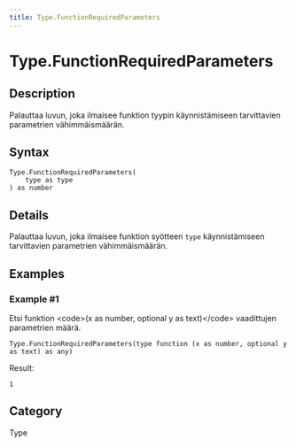 ```yaml
---
title: Type.FunctionRequiredParameters
---
```


# Type.FunctionRequiredParameters


## Description

Palauttaa luvun, joka ilmaisee funktion tyypin käynnistämiseen tarvittavien parametrien vähimmäismäärän.


## Syntax

```powerquery
Type.FunctionRequiredParameters(
    type as type
) as number
```


## Details

Palauttaa luvun, joka ilmaisee funktion syötteen <code>type</code> käynnistämiseen tarvittavien parametrien vähimmäismäärän.


## Examples

### Example #1 
Etsi funktion &lt;code&gt;(x as number, optional y as text)&lt;/code&gt; vaadittujen parametrien määrä.
```powerquery
Type.FunctionRequiredParameters(type function (x as number, optional y as text) as any)
```

Result: 
```powerquery
1
```




## Category
Type

